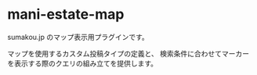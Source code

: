 # mani-estate-map

sumakou.jp のマップ表示用プラグインです。

マップを使用するカスタム投稿タイプの定義と、
検索条件に合わせてマーカーを表示する際のクエリの組み立てを提供します。